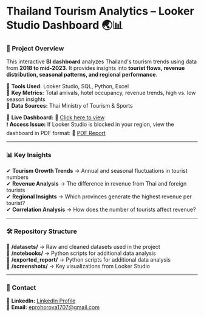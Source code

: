 # Thailand Tourism Analytics – Looker Studio Dashboard 🌏📊  

### 📌 Project Overview  
This interactive **BI dashboard** analyzes Thailand's tourism trends using data from **2018 to mid-2023**. It provides insights into **tourist flows, revenue distribution, seasonal patterns, and regional performance**.  

🔹 **Tools Used:** Looker Studio, SQL, Python, Excel  
🔹 **Key Metrics:** Total arrivals, hotel occupancy, revenue trends, high vs. low season insights  
🔹 **Data Sources:** Thai Ministry of Tourism & Sports  

🚀 **Live Dashboard:** 🔗 [Click here to view](https://lookerstudio.google.com/s/vbXNoV75iZY)        
❗ **Access Issue:** If Looker Studio is blocked in your region, view the dashboard in PDF format: 🔗 [PDF Report](exported_report/Thai_tourism_report.pdf)       

---

### 📊 Key Insights  

✔ **Tourism Growth Trends** → Annual and seasonal fluctuations in tourist numbers  
✔ **Revenue Analysis** → The difference in revenue from Thai and foreign tourists  
✔ **Regional Insights** → Which provinces generate the highest revenue per tourist?  
✔ **Correlation Analysis** → How does the number of tourists affect revenue?  

---

### 🛠 Repository Structure  
📂 **/datasets/** → Raw and cleaned datasets used in the project  
📂 **/notebooks/** → Python scripts for additional data analysis  
📂 **/exported_report/** → Python scripts for additional data analysis   
📂 **/screenshots/** → Key visualizations from Looker Studio  

---

### 📩 Contact  
💼 **LinkedIn:** [LinkedIn Profile](www.linkedin.com/in/eprokhorova)  
📧 **Email:** eprohorova1707@gmail.com  
